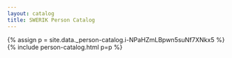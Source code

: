 ```yaml
---
layout: catalog
title: SWERIK Person Catalog
---
```

{% assign p = site.data._person-catalog.i-NPaHZmLBpwn5suNf7XNkx5 %}
{% include person-catalog.html p=p %}


